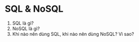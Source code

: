 # SQL & NoSQL
1. SQL là gì?
2. NoSQL là gì?
3. Khi nào nên dùng SQL, khi nào nên dùng NoSQL? Vì sao?